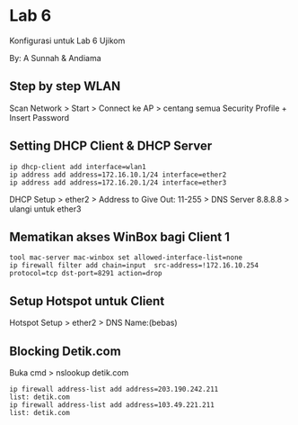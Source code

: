 # Lab 6

Konfigurasi untuk Lab 6 Ujikom

By: A Sunnah & Andiama

## Step by step WLAN

Scan Network > Start > Connect ke AP > centang semua Security Profile + Insert Password


## Setting DHCP Client & DHCP Server
```
ip dhcp-client add interface=wlan1 
ip address add address=172.16.10.1/24 interface=ether2
ip address add address=172.16.20.1/24 interface=ether3
```
DHCP Setup > ether2 > Address to Give Out: 11-255 > DNS Server 8.8.8.8 > ulangi untuk ether3


## Mematikan akses WinBox bagi Client 1
```
tool mac-server mac-winbox set allowed-interface-list=none
ip firewall filter add chain=input  src-address=!172.16.10.254 protocol=tcp dst-port=8291 action=drop
```

## Setup Hotspot untuk Client
Hotspot Setup > ether2 > DNS Name:(bebas)

## Blocking Detik.com
Buka cmd > nslookup detik.com
```
ip firewall address-list add address=203.190.242.211               
list: detik.com
ip firewall address-list add address=103.49.221.211 
list: detik.com
```
